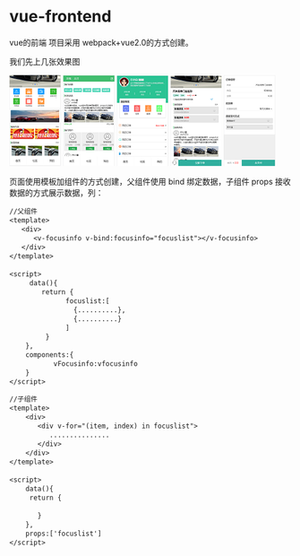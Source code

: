 # vue-frontend
vue的前端
项目采用 webpack+vue2.0的方式创建。

我们先上几张效果图

![images](https://github.com/yspwf/vue-frontend/blob/master/img/1.png)           ![images](https://github.com/yspwf/vue-frontend/blob/master/img/2.png)                    ![images](https://github.com/yspwf/vue-frontend/blob/master/img/3.png)                ![images](https://github.com/yspwf/vue-frontend/blob/master/img/4.png)              ![images](https://github.com/yspwf/vue-frontend/blob/master/img/5.png)

页面使用模板加组件的方式创建，父组件使用 bind 绑定数据，子组件 props 接收数据的方式展示数据，列：
```
//父组件
<template>
   <div>
      <v-focusinfo v-bind:focusinfo="focuslist"></v-focusinfo>
   </div>
</template>

<script>
     data(){
		return {
			  focuslist:[
			    {..........},
			    {..........}
			  ]
		 }
	},
	components:{
           vFocusinfo:vfocusinfo
	}
</script>
```
```
//子组件
<template>
	<div>
	   <div v-for="(item, index) in focuslist">
	      ...............
	   </div>		
	</div> 
</template>

<script>
	data(){
	 return {
	 
	   }
	},
	props:['focuslist']
</script>

```
	
